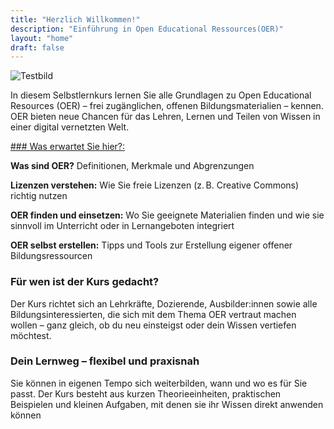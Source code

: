 ```yaml
---
title: "Herzlich Willkommen!"
description: "Einführung in Open Educational Ressources(OER)"
layout: "home"
draft: false
---
```

![Testbild](/iWIP/bilder/einfuehrung/Bild1.png)

In diesem Selbstlernkurs lernen Sie alle Grundlagen zu Open Educational Resources (OER) – frei zugänglichen, offenen Bildungsmaterialien – kennen. 
OER bieten neue Chancen für das Lehren, Lernen und Teilen von Wissen in einer digital vernetzten Welt.

[### Was erwartet Sie hier?:](/iWIP/oer/)

__Was sind OER?__ Definitionen, Merkmale und Abgrenzungen

__Lizenzen verstehen:__ Wie Sie freie Lizenzen (z. B. Creative Commons) richtig nutzen

__OER finden und einsetzen:__ Wo Sie geeignete Materialien finden und wie sie sinnvoll im Unterricht oder in Lernangeboten integriert

__OER selbst erstellen:__ Tipps und Tools zur Erstellung eigener offener Bildungsressourcen

### Für wen ist der Kurs gedacht?

Der Kurs richtet sich an Lehrkräfte, Dozierende, Ausbilder:innen sowie alle Bildungsinteressierten, die sich mit dem Thema OER vertraut machen wollen – ganz gleich, ob du neu einsteigst oder dein Wissen vertiefen möchtest.

### Dein Lernweg – flexibel und praxisnah

Sie können in eigenen Tempo sich weiterbilden, wann und wo es für Sie passt. Der Kurs besteht aus kurzen Theorieeinheiten, praktischen Beispielen und kleinen Aufgaben, mit denen sie ihr Wissen direkt anwenden können
